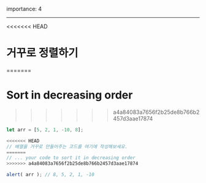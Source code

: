 importance: 4

---

<<<<<<< HEAD
# 거꾸로 정렬하기
=======
# Sort in decreasing order
>>>>>>> a4a84083a7656f2b25de8b766b2457d3aae17874

```js
let arr = [5, 2, 1, -10, 8];

<<<<<<< HEAD
// 배열을 거꾸로 만들어주는 코드를 여기에 작성해보세요.
=======
// ... your code to sort it in decreasing order
>>>>>>> a4a84083a7656f2b25de8b766b2457d3aae17874

alert( arr ); // 8, 5, 2, 1, -10
```

